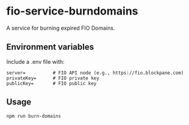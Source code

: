# fio-service-burndomains

A service for burning expired FIO Domains.

## Environment variables

Include a .env file with:

```
server=          # FIO API node (e.g., https://fio.blockpane.com)
privateKey=      # FIO private key
publicKey=       # FIO public key
```

## Usage

```
npm run burn-domains

```